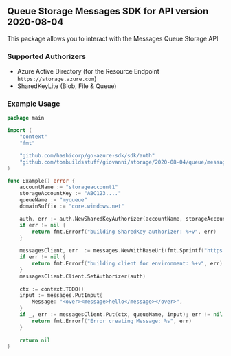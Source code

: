 ## Queue Storage Messages SDK for API version 2020-08-04

This package allows you to interact with the Messages Queue Storage API

### Supported Authorizers

* Azure Active Directory (for the Resource Endpoint `https://storage.azure.com`)
* SharedKeyLite (Blob, File & Queue)

### Example Usage

```go
package main

import (
	"context"
	"fmt"

	"github.com/hashicorp/go-azure-sdk/sdk/auth"
	"github.com/tombuildsstuff/giovanni/storage/2020-08-04/queue/messages"
)

func Example() error {
	accountName := "storageaccount1"
    storageAccountKey := "ABC123...."
    queueName := "myqueue"
	domainSuffix := "core.windows.net"

	auth, err := auth.NewSharedKeyAuthorizer(accountName, storageAccountKey, auth.SharedKey)
	if err != nil {
		return fmt.Errorf("building SharedKey authorizer: %+v", err)
	}
    
    messagesClient, err  := messages.NewWithBaseUri(fmt.Sprintf("https://%s.queue.%s", accountName, domainSuffix))
	if err != nil {
		return fmt.Errorf("building client for environment: %+v", err)
	}
    messagesClient.Client.SetAuthorizer(auth)
    
    ctx := context.TODO()
    input := messages.PutInput{
    	Message: "<over><message>hello</message></over>",
    }
    if _, err := messagesClient.Put(ctx, queueName, input); err != nil {
        return fmt.Errorf("Error creating Message: %s", err)
    }
    
    return nil 
}
```